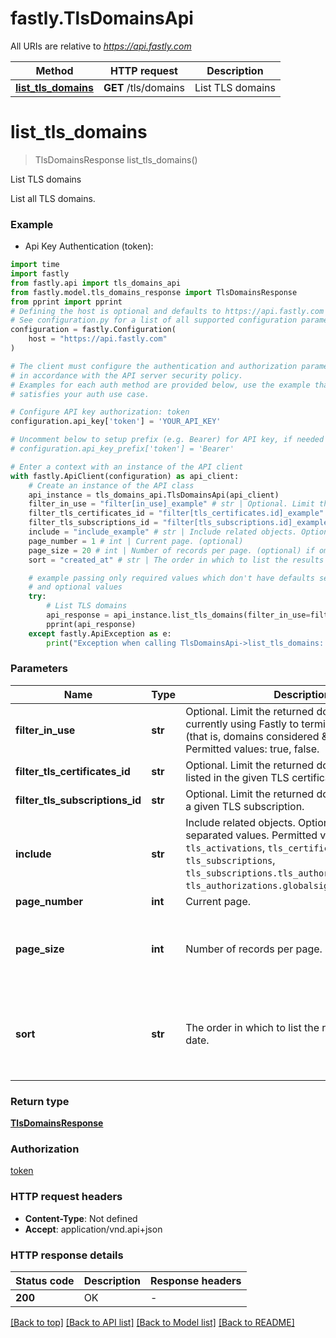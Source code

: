# fastly.TlsDomainsApi

All URIs are relative to *https://api.fastly.com*

Method | HTTP request | Description
------------- | ------------- | -------------
[**list_tls_domains**](TlsDomainsApi.md#list_tls_domains) | **GET** /tls/domains | List TLS domains


# **list_tls_domains**
> TlsDomainsResponse list_tls_domains()

List TLS domains

List all TLS domains.

### Example

* Api Key Authentication (token):

```python
import time
import fastly
from fastly.api import tls_domains_api
from fastly.model.tls_domains_response import TlsDomainsResponse
from pprint import pprint
# Defining the host is optional and defaults to https://api.fastly.com
# See configuration.py for a list of all supported configuration parameters.
configuration = fastly.Configuration(
    host = "https://api.fastly.com"
)

# The client must configure the authentication and authorization parameters
# in accordance with the API server security policy.
# Examples for each auth method are provided below, use the example that
# satisfies your auth use case.

# Configure API key authorization: token
configuration.api_key['token'] = 'YOUR_API_KEY'

# Uncomment below to setup prefix (e.g. Bearer) for API key, if needed
# configuration.api_key_prefix['token'] = 'Bearer'

# Enter a context with an instance of the API client
with fastly.ApiClient(configuration) as api_client:
    # Create an instance of the API class
    api_instance = tls_domains_api.TlsDomainsApi(api_client)
    filter_in_use = "filter[in_use]_example" # str | Optional. Limit the returned domains to those currently using Fastly to terminate TLS with SNI (that is, domains considered \"in use\") Permitted values: true, false. (optional)
    filter_tls_certificates_id = "filter[tls_certificates.id]_example" # str | Optional. Limit the returned domains to those listed in the given TLS certificate's SAN list. (optional)
    filter_tls_subscriptions_id = "filter[tls_subscriptions.id]_example" # str | Optional. Limit the returned domains to those for a given TLS subscription. (optional)
    include = "include_example" # str | Include related objects. Optional, comma-separated values. Permitted values: `tls_activations`, `tls_certificates`, `tls_subscriptions`, `tls_subscriptions.tls_authorizations`, and `tls_authorizations.globalsign_email_challenge`.  (optional)
    page_number = 1 # int | Current page. (optional)
    page_size = 20 # int | Number of records per page. (optional) if omitted the server will use the default value of 20
    sort = "created_at" # str | The order in which to list the results by creation date. (optional) if omitted the server will use the default value of "created_at"

    # example passing only required values which don't have defaults set
    # and optional values
    try:
        # List TLS domains
        api_response = api_instance.list_tls_domains(filter_in_use=filter_in_use, filter_tls_certificates_id=filter_tls_certificates_id, filter_tls_subscriptions_id=filter_tls_subscriptions_id, include=include, page_number=page_number, page_size=page_size, sort=sort)
        pprint(api_response)
    except fastly.ApiException as e:
        print("Exception when calling TlsDomainsApi->list_tls_domains: %s\n" % e)
```


### Parameters

Name | Type | Description  | Notes
------------- | ------------- | ------------- | -------------
 **filter_in_use** | **str**| Optional. Limit the returned domains to those currently using Fastly to terminate TLS with SNI (that is, domains considered \&quot;in use\&quot;) Permitted values: true, false. | [optional]
 **filter_tls_certificates_id** | **str**| Optional. Limit the returned domains to those listed in the given TLS certificate&#39;s SAN list. | [optional]
 **filter_tls_subscriptions_id** | **str**| Optional. Limit the returned domains to those for a given TLS subscription. | [optional]
 **include** | **str**| Include related objects. Optional, comma-separated values. Permitted values: `tls_activations`, `tls_certificates`, `tls_subscriptions`, `tls_subscriptions.tls_authorizations`, and `tls_authorizations.globalsign_email_challenge`.  | [optional]
 **page_number** | **int**| Current page. | [optional]
 **page_size** | **int**| Number of records per page. | [optional] if omitted the server will use the default value of 20
 **sort** | **str**| The order in which to list the results by creation date. | [optional] if omitted the server will use the default value of "created_at"

### Return type

[**TlsDomainsResponse**](TlsDomainsResponse.md)

### Authorization

[token](../README.md#token)

### HTTP request headers

 - **Content-Type**: Not defined
 - **Accept**: application/vnd.api+json


### HTTP response details

| Status code | Description | Response headers |
|-------------|-------------|------------------|
**200** | OK |  -  |

[[Back to top]](#) [[Back to API list]](../README.md#documentation-for-api-endpoints) [[Back to Model list]](../README.md#documentation-for-models) [[Back to README]](../README.md)

